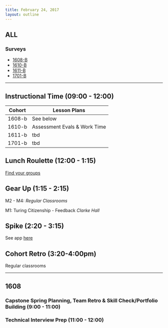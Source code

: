```yaml
---
title: February 24, 2017
layout: outline
---
```


## ALL

### Surveys
*   [1608-B]()
*   [1610-B]()
*   [1611-B]()
*   [1701-B]()

***

## Instructional Time (09:00 - 12:00)

| Cohort | Lesson Plans |
| ------ | ------------ |
| 1608-b | See below |
| 1610-b | Assessment Evals & Work Time |
| 1611-b | tbd |
| 1701-b | tbd |


## Lunch Roulette (12:00 - 1:15)

[Find your groups](https://github.com/turingschool/interdisciplinary-planning/blob/master/groups/20170224.markdown)

## Gear Up (1:15 - 2:15)

M2 - M4:
*Regular Classrooms*

M1: Turing Citizenship - Feedback
*Clarke Hall*

## Spike (2:20 - 3:15)

See app [here](https://turing-fridays.firebaseapp.com/)

## Cohort Retro (3:20-4:00pm)

Regular classrooms

***

## 1608

### Capstone Spring Planning, Team Retro & Skill Check/Portfolio Building (9:00 - 11:00)

### Technical Interview Prep (11:00 - 12:00)

